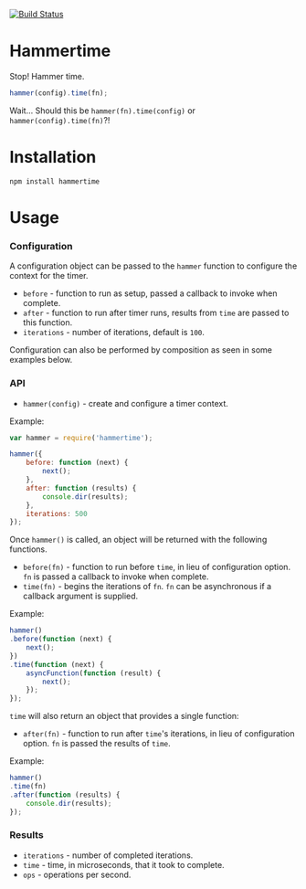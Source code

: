 [![Build Status](https://travis-ci.org/tlivings/hammertime.png)](https://travis-ci.org/tlivings/hammertime)

# Hammertime

Stop! Hammer time.

```javascript
hammer(config).time(fn);
```

Wait... Should this be `hammer(fn).time(config)` or `hammer(config).time(fn)`?!

# Installation

`npm install hammertime`

# Usage

### Configuration

A configuration object can be passed to the `hammer` function to configure the context for the timer.

- `before` - function to run as setup, passed a callback to invoke when complete.
- `after` - function to run after timer runs, results from `time` are passed to this function.
- `iterations` - number of iterations, default is `100`.

Configuration can also be performed by composition as seen in some examples below.

### API

- `hammer(config)` - create and configure a timer context.

Example:

```javascript
var hammer = require('hammertime');

hammer({
    before: function (next) {
        next();
    },
    after: function (results) {
        console.dir(results);
    },
    iterations: 500
});
```

Once `hammer()` is called, an object will be returned with the following functions.

- `before(fn)` - function to run before `time`, in lieu of configuration option. `fn` is passed a callback to invoke when complete.
- `time(fn)` - begins the iterations of `fn`. `fn` can be asynchronous if a callback argument is supplied.

Example:

```javascript
hammer()
.before(function (next) {
    next();
})
.time(function (next) {
    asyncFunction(function (result) {
        next();
    });
});
```

`time` will also return an object that provides a single function:

- `after(fn)` - function to run after `time`'s iterations, in lieu of configuration option. `fn` is passed the results of `time`.

Example:

```javascript
hammer()
.time(fn)
.after(function (results) {
    console.dir(results);
});
```

### Results

- `iterations` - number of completed iterations.
- `time` - time, in microseconds, that it took to complete.
- `ops` - operations per second.
